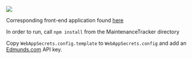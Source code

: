 <img src="http://tc.mikenitchie.com/app/rest/builds/buildType:(id:MaintenanceTracker_BuildMaintenanceTrackerServices)/statusIcon">

Corresponding front-end application found [here](https://github.com/mnitchie/MaintenanceTracker)

In order to run, call `npm install` from the MaintenanceTracker directory

Copy `WebAppSecrets.config.template` to `WebAppSecrets.config` and add an [Edmunds.com](http://developer.edmunds.com/) API key.
